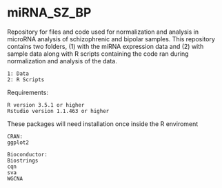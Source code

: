 # miRNA_SZ_BP

Repository for files and code used for normalization and analysis in microRNA analysis of schizophrenic and bipolar samples. This repository contains two folders, (1) with the miRNA expression data and (2) with sample data along with R scripts containing the code ran during normalization and analysis of the data. 

```
1: Data
2: R Scripts
```
Requirements:
```
R version 3.5.1 or higher
Rstudio version 1.1.463 or higher        
```

These packages will need installation once inside the R enviroment
```
CRAN:
ggplot2

Bioconductor:
Biostrings
cqn
sva
WGCNA
```



